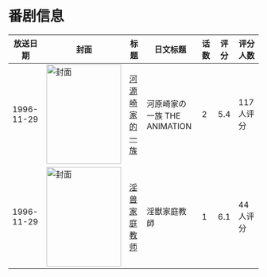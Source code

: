 # 番剧信息

|放送日期|封面|标题|日文标题|话数|评分|评分人数|
|---|---|---|---|---|---|---|
|1996-11-29|<img src="https://bangumi.tv/img/no_icon_subject.png" alt="封面" style="width:150px;height:200px;object-fit:cover;">|[河源崎家的一族](https://bangumi.tv/subject/75867)|河原崎家の一族 THE ANIMATION|2|5.4|117人评分|
|1996-11-29|<img src="https://bangumi.tv/img/no_icon_subject.png" alt="封面" style="width:150px;height:200px;object-fit:cover;">|[淫兽家庭教师](https://bangumi.tv/subject/114102)|淫獣家庭教師|1|6.1|44人评分|
